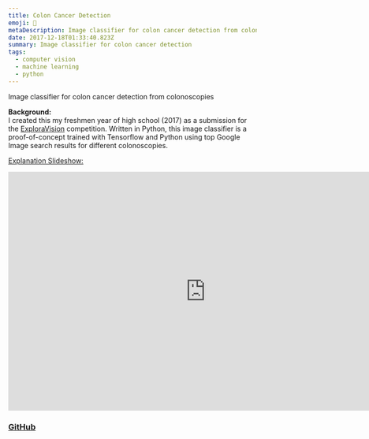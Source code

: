 ```yaml
---
title: Colon Cancer Detection
emoji: 🦠
metaDescription: Image classifier for colon cancer detection from colonoscopies
date: 2017-12-18T01:33:40.823Z
summary: Image classifier for colon cancer detection
tags:
  - computer vision
  - machine learning
  - python
---
```

Image classifier for colon cancer detection from colonoscopies

**Background:**\
I created this my freshmen year of high school (2017) as a submission for the [ExploraVision](https://www.exploravision.org/) competition. Written in Python, this image classifier is a proof-of-concept trained with Tensorflow and Python using top Google Image search results for different colonoscopies.

[Explanation Slideshow:](https://docs.google.com/presentation/d/e/2PACX-1vTNXO7N1CGvq7RkXtUEfWw1a6skXcx2Wo8Bxzl1vOJZvWX97rXljcT3LS1M08dZ4vL6chyBP-9-AN6v/embed?start=false&loop=true&delayms=3000)

<iframe class="embed-responsive-item" src="https://docs.google.com/presentation/d/e/2PACX-1vTNXO7N1CGvq7RkXtUEfWw1a6skXcx2Wo8Bxzl1vOJZvWX97rXljcT3LS1M08dZ4vL6chyBP-9-AN6v/embed?start=false&loop=true&delayms=3000" frameborder="0" width="800" height="485" allowfullscreen                               mozallowfullscreen="true" webkitallowfullscreen="true"></iframe>

### [GitHub](https://github.com/shiv213/Artificial-Intelligence-for-Colon-Cancer-Detection "GitHub")